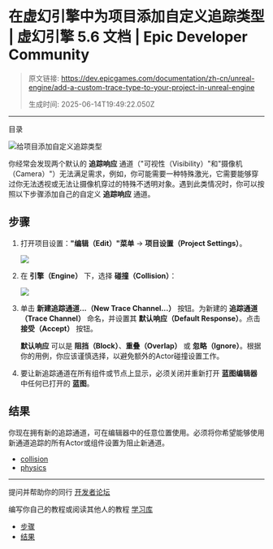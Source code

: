 # 在虚幻引擎中为项目添加自定义追踪类型 | 虚幻引擎 5.6 文档 | Epic Developer Community

> 原文链接: https://dev.epicgames.com/documentation/zh-cn/unreal-engine/add-a-custom-trace-type-to-your-project-in-unreal-engine
> 
> 生成时间: 2025-06-14T19:49:22.050Z

---

目录

![给项目添加自定义追踪类型](https://dev.epicgames.com/community/api/documentation/image/517549ae-223f-4819-b020-7bf5c1ac0954?resizing_type=fill&width=1920&height=335)

你经常会发现两个默认的 **追踪响应** 通道（"可视性（Visibility）"和"摄像机（Camera）"）无法满足需求，例如，你可能需要一种特殊激光，它需要能够穿过你无法透视或无法让摄像机穿过的特殊不透明对象。遇到此类情况时，你可以按照以下步骤添加自己的自定义 **追踪响应** 通道。

## 步骤

1.  打开项目设置：**"编辑（Edit）"菜单** -> **项目设置（Project Settings）**。
    
    ![](https://d1iv7db44yhgxn.cloudfront.net/documentation/images/b96c7a8e-f340-4732-ad62-9904be3f4894/col-project-settings-1.png)
2.  在 **引擎（Engine）** 下，选择 **碰撞（Collision）**：
    
    ![](https://d1iv7db44yhgxn.cloudfront.net/documentation/images/462b1502-7213-44cc-857d-f25e436db2f8/col-project-settings-2.png)
3.  单击 **新建追踪通道...（New Trace Channel...）** 按钮。为新建的 **追踪通道（Trace Channel）** 命名，并设置其 **默认响应（Default Response）**。点击 **接受（Accept）** 按钮。
    
    **默认响应** 可以是 **阻挡（Block）**、**重叠（Overlap）** 或 **忽略（Ignore）**。根据你的用例，你应该谨慎选择，以避免额外的Actor碰撞设置工作。
    
4.  要让新追踪通道在所有组件或节点上显示，必须关闭并重新打开 **蓝图编辑器** 中任何已打开的 **蓝图**。
    

## 结果

你现在拥有新的追踪通道，可在编辑器中的任意位置使用。必须将你希望能够使用新通道追踪的所有Actor或组件设置为阻止新通道。

-   [collision](https://dev.epicgames.com/community/search?query=collision)
-   [physics](https://dev.epicgames.com/community/search?query=physics)

* * *

提问并帮助你的同行 [开发者论坛](https://forums.unrealengine.com/categories?tag=unreal-engine)

编写你自己的教程或阅读其他人的教程 [学习库](https://dev.epicgames.com/community/unreal-engine/learning)

-   [步骤](/documentation/zh-cn/unreal-engine/add-a-custom-trace-type-to-your-project-in-unreal-engine#%E6%AD%A5%E9%AA%A4)
-   [结果](/documentation/zh-cn/unreal-engine/add-a-custom-trace-type-to-your-project-in-unreal-engine#%E7%BB%93%E6%9E%9C)